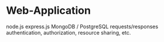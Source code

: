 # Web-Application
node.js
express.js
MongoDB / PostgreSQL
requests/responses
authentication, authorization, resource sharing, etc.
